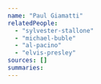 ```yaml
---
name: "Paul Giamatti"
relatedPeople:
  - "sylvester-stallone"
  - "michael-buble"
  - "al-pacino"
  - "elvis-presley"
sources: []
summaries:
---
```


